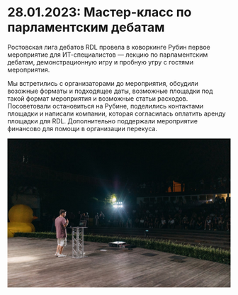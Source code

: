 # 28.01.2023: Мастер-класс по парламентским дебатам

Ростовская лига дебатов RDL провела в коворкинге Рубин первое мероприятие для ИТ-специалистов — лекцию по парламентским дебатам, демонстрационную игру и пробную угру с гостями мероприятия. 

Мы встретились с организаторами до мероприятия, обсудили возожные форматы и подходящее даты, возможные площадки под такой формат мероприятия и возможные статьи расходов. Посоветовали остановиться на Рубине, поделились контактами площадки и написали компании, которая согласилась оплатить аренду площадки для RDL. Дополнительно поддержали мероприятие финансово для помощи в организации перекуса.

![Фото с мероприятия](2022_08_18_01.jpg)
